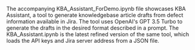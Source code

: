 The accompanying KBA_Assistant_ForDemo.ipynb file showcases KBA Assistant, a tool to generate knowledgebase article drafts from defect information available in Jira. The tool uses OpenAI's GPT 3.5 Turbo to generate the drafts in the desired format described in a prompt.
The KBA_Assistant.ipynb is the latest refined version of the same tool, which loads the API keys and Jira server address from a JSON file.
